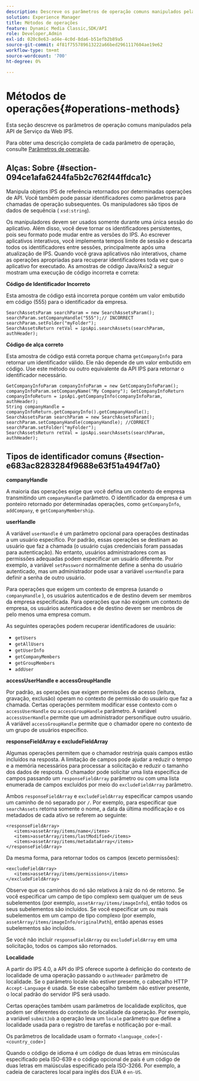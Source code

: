 ```yaml
---
description: Descreve os parâmetros de operação comuns manipulados pela API do Serviço da Web IPS.
solution: Experience Manager
title: Métodos de operações
feature: Dynamic Media Classic,SDK/API
role: Developer,Admin
exl-id: 020c8e63-ad4e-4c0d-8da6-b51efb2b89a5
source-git-commit: 4f81f755789613222a66bed2961117604ae19e62
workflow-type: tm+mt
source-wordcount: '700'
ht-degree: 0%

---
```


# Métodos de operações{#operations-methods}

Esta seção descreve os parâmetros de operação comuns manipulados pela API de Serviço da Web IPS.

Para obter uma descrição completa de cada parâmetro de operação, consulte [Parâmetros de operação](/help/aem-ips-api/operations/c-operations-intro/c-methods/c-methods.md).

## Alças: Sobre {#section-094ce1afa6244fa5b2c762f44ffdca1c}

Manipula objetos IPS de referência retornados por determinadas operações de API. Você também pode passar identificadores como parâmetros para chamadas de operação subsequentes. Os manipuladores são tipos de dados de sequência ( `xsd:string`).

Os manipuladores devem ser usados somente durante uma única sessão do aplicativo. Além disso, você deve tornar os identificadores persistentes, pois seu formato pode mudar entre as versões do IPS. Ao escrever aplicativos interativos, você implementa tempos limite de sessão e descarta todos os identificadores entre sessões, principalmente após uma atualização de IPS. Quando você grava aplicativos não interativos, chame as operações apropriadas para recuperar identificadores toda vez que o aplicativo for executado. As amostras de código Java/Axis2 a seguir mostram uma execução de código incorreta e correta:

**Código de Identificador Incorreto**

Esta amostra de código está incorreta porque contém um valor embutido em código (555) para o identificador da empresa.

```
SearchAssetsParam searchParam = new SearchAssetsParam(); searchParam.setCompanyHandle("555");// INCORRECT 
searchParam.setFolder("myFolder"); 
SearchAssetsReturn retVal = ipsApi.searchAssets(searchParam, authHeader);
```

**Código de alça correto**

Esta amostra de código está correta porque chama `getCompanyInfo` para retornar um identificador válido. Ele não depende de um valor embutido em código. Use este método ou outro equivalente da API IPS para retornar o identificador necessário.

```
GetCompanyInfoParam companyInfoParam = new GetCompanyInfoParam(); 
companyInfoParam.setCompanyName("My Company"); GetCompanyInfoReturn companyInfoReturn = ipsApi.getCompanyInfo(companyInfoParam, authHeader); 
String companyHandle = companyInfoReturn.getCompanyInfo().getCompanyHandle(); 
SearchAssetsParam searchParam = new SearchAssetsParam(); searchParam.setCompanyHandle(companyHandle); //CORRECT 
searchParam.setFolder("myFolder"); 
SearchAssetsReturn retVal = ipsApi.searchAssets(searchParam, authHeader);
```

## Tipos de identificador comuns {#section-e683ac8283284f9688e63f51a494f7a0}

**companyHandle**

A maioria das operações exige que você defina um contexto de empresa transmitindo um `companyHandle` parâmetro. O identificador da empresa é um ponteiro retornado por determinadas operações, como `getCompanyInfo`, `addCompany`, e `getCompanyMembership`.

**userHandle**

A variável `userHandle` é um parâmetro opcional para operações destinadas a um usuário específico. Por padrão, essas operações se destinam ao usuário que faz a chamada (o usuário cujas credenciais foram passadas para autenticação). No entanto, usuários administradores com as permissões adequadas podem especificar um usuário diferente. Por exemplo, a variável `setPassword` normalmente define a senha do usuário autenticado, mas um administrador pode usar a variável `userHandle` para definir a senha de outro usuário.

Para operações que exigem um contexto de empresa (usando o `companyHandle` ), os usuários autenticados e de destino devem ser membros da empresa especificada. Para operações que não exigem um contexto de empresa, os usuários autenticados e de destino devem ser membros de pelo menos uma empresa comum.

As seguintes operações podem recuperar identificadores de usuário:

* `getUsers`
* `getAllUsers`
* `getUserInfo`
* `getCompanyMembers`
* `getGroupMembers`
* `addUser`

**accessUserHandle e accessGroupHandle**

Por padrão, as operações que exigem permissões de acesso (leitura, gravação, exclusão) operam no contexto de permissão do usuário que faz a chamada. Certas operações permitem modificar esse contexto com o `accessUserHandle` ou `accessGroupHandle` parâmetro. A variável `accessUserHandle` permite que um administrador personifique outro usuário. A variável `accessGroupHandle` permite que o chamador opere no contexto de um grupo de usuários específico.

**responseFieldArray e excludeFieldArray**

Algumas operações permitem que o chamador restrinja quais campos estão incluídos na resposta. A limitação de campos pode ajudar a reduzir o tempo e a memória necessários para processar a solicitação e reduzir o tamanho dos dados de resposta. O chamador pode solicitar uma lista específica de campos passando um `responseFieldArray` parâmetro ou com uma lista enumerada de campos excluídos por meio do `excludeFieldArray` parâmetro.

Ambos `responseFieldArray` e `excludeFieldArray` especificar campos usando um caminho de nó separado por `/`. Por exemplo, para especificar que `searchAssets` retorna somente o nome, a data da última modificação e os metadados de cada ativo se referem ao seguinte:

```
<responseFieldArray> 
   <items>assetArray/items/name</items> 
   <items>assetArray/items/lastModified</items> 
   <items>assetArray/items/metadataArray</items> 
</responseFieldArray>
```

Da mesma forma, para retornar todos os campos (exceto permissões):

```
<excludeFieldArray> 
   <items>assetArray/items/permissions</items> 
</excludeFieldArray>
```

Observe que os caminhos do nó são relativos à raiz do nó de retorno. Se você especificar um campo de tipo complexo sem qualquer um de seus subelementos (por exemplo, `assetArray/items/imageInfo`), então todos os seus subelementos são incluídos. Se você especificar um ou mais subelementos em um campo de tipo complexo (por exemplo, `assetArray/items/imageInfo/originalPath`), então apenas esses subelementos são incluídos.

Se você não incluir `responseFieldArray` ou `excludeFieldArray` em uma solicitação, todos os campos são retornados.

**Localidade**

A partir do IPS 4.0, a API do IPS oferece suporte à definição do contexto de localidade de uma operação passando o `authHeader` parâmetro de localidade. Se o parâmetro locale não estiver presente, o cabeçalho HTTP `Accept-Language` é usada. Se esse cabeçalho também não estiver presente, o local padrão do servidor IPS será usado.

Certas operações também usam parâmetros de localidade explícitos, que podem ser diferentes do contexto de localidade da operação. Por exemplo, a variável `submitJob` a operação leva um `locale` parâmetro que define a localidade usada para o registro de tarefas e notificação por e-mail.

Os parâmetros de localidade usam o formato `<language_code>[-<country_code>]`

Quando o código de idioma é um código de duas letras em minúsculas especificado pela ISO-639 e o código opcional de país é um código de duas letras em maiúsculas especificado pela ISO-3266. Por exemplo, a cadeia de caracteres local para inglês dos EUA é `en-US`.
